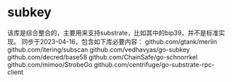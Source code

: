 # subkey
该库是综合整合的，主要用来支持substrate，比如其中的bip39，并不是标准实现。
同步于2023-04-16，包含如下库必要内容：
github.com/gtank/merlin
github.com/itering/subscan
github.com/vedhavyas/go-subkey
github.com/decred/base58
github.com/ChainSafe/go-schnorrkel
github.com/mimoo/StrobeGo
github.com/centrifuge/go-substrate-rpc-client
